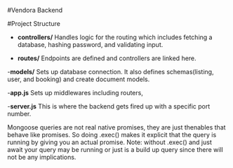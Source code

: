 #Vendora Backend


#Project Structure

- **controllers/**
    Handles logic for the routing which includes fetching a database, hashing password, and validating input.

- **routes/**
    Endpoints are defined and controllers are linked here.

-**models/**
    Sets up database connection. It also defines schemas(listing, user, and booking) and create document models.

-**app.js**
    Sets up middlewares including routers, 

-**server.js**
    This is where the backend gets fired up with a specific port number.



Mongoose queries are not real native promises, they are just thenables that behave like promises. So doing .exec() makes it explicit that the query is running by giving you an actual promise. Note: without .exec() and just await your query may be running or just is a build up query since there will not be any implications.